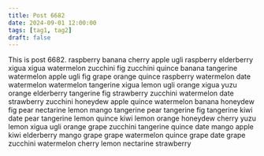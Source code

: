 ```yaml
---
title: Post 6682
date: 2024-09-01 12:00:00
tags: [tag1, tag2]
draft: false
---
```

This is post 6682.
raspberry
banana
cherry
apple
ugli
raspberry
elderberry
xigua
xigua
watermelon
zucchini
fig
zucchini
quince
banana
tangerine
watermelon
apple
ugli
fig
grape
orange
quince
raspberry
watermelon
date
watermelon
watermelon
tangerine
xigua
lemon
ugli
orange
xigua
yuzu
orange
elderberry
tangerine
fig
strawberry
zucchini
watermelon
date
strawberry
zucchini
honeydew
apple
quince
watermelon
banana
honeydew
fig
pear
nectarine
lemon
mango
tangerine
pear
tangerine
fig
tangerine
kiwi
date
pear
tangerine
lemon
quince
kiwi
lemon
orange
honeydew
cherry
yuzu
lemon
xigua
ugli
orange
grape
zucchini
tangerine
quince
date
mango
apple
kiwi
elderberry
mango
grape
grape
watermelon
quince
grape
date
grape
zucchini
watermelon
cherry
lemon
nectarine
strawberry
